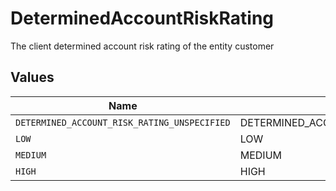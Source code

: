 # DeterminedAccountRiskRating

The client determined account risk rating of the entity customer


## Values

| Name                                         | Value                                        |
| -------------------------------------------- | -------------------------------------------- |
| `DETERMINED_ACCOUNT_RISK_RATING_UNSPECIFIED` | DETERMINED_ACCOUNT_RISK_RATING_UNSPECIFIED   |
| `LOW`                                        | LOW                                          |
| `MEDIUM`                                     | MEDIUM                                       |
| `HIGH`                                       | HIGH                                         |